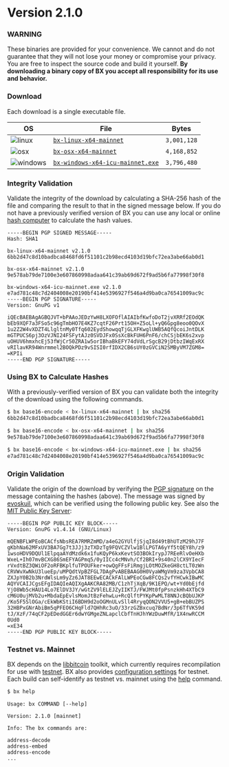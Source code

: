 # Version 2.1.0

### WARNING
These binaries are provided for your convenience. We cannot and do not guarantee that they will not lose your money or compromise your privacy. You are free to inspect the source code and build it yourself. **By downloading a binary copy of BX you accept all responsibility for its use and behavior.**

### Download
Each download is a single executable file.

| OS | File | Bytes |
|----|------|-------|
|![linux](https://github.com/libbitcoin/libbitcoin-explorer/wiki/linux.png) | [`bx-linux-x64-mainnet`](https://github.com/libbitcoin/libbitcoin-explorer/releases/download/v2.1.0/bx-linux-x64-mainnet) | `3,001,128` |
|![osx](https://github.com/libbitcoin/libbitcoin-explorer/wiki/osx.png) | [`bx-osx-x64-mainnet`](https://github.com/libbitcoin/libbitcoin-explorer/releases/download/v2.1.0/bx-osx-x64-mainnet) | `4,168,852` |
|![windows](https://github.com/libbitcoin/libbitcoin-explorer/wiki/windows.png) | [`bx-windows-x64-icu-mainnet.exe`](https://github.com/libbitcoin/libbitcoin-explorer/releases/download/v2.1.0/bx-windows-x64-icu-mainnet.exe) | `3,796,480` |

### Integrity Validation
Validate the integrity of the download by calculating a SHA-256 hash of the file and comparing the result to that in the signed message below. If you do not have a previously verified version of BX you can use any local or online [hash computer](http://onlinemd5.com) to calculate the hash values.

```
-----BEGIN PGP SIGNED MESSAGE-----
Hash: SHA1

bx-linux-x64-mainnet v2.1.0
6bb2d47c8d10badbca8468fd6f51101c2b98ecd4103d19bfc72ea3abe66ab0d1

bx-osx-x64-mainnet v2.1.0
9e578ab79de7100e3e607860998adaa641c39ab69d672f9ad5b6fa77998f30f8

bx-windows-x64-icu-mainnet.exe v2.1.0
e7ad781c48c7d2404008e20190bf414e5396927f546a4d9ba0ca76541009ac9c
-----BEGIN PGP SIGNATURE-----
Version: GnuPG v1

iQEcBAEBAgAGBQJVT+bPAAoJEDzYwH8LXOFOflAIAIbfKwfoDoT2jvXRRf2EOdQK
bEb9XQF7a3FSo5c96gTmbHO7E4KZ7cqtF26Prt15OH+Z5oLl+yQ6Gpg8eoo0QOvX
1u2Z2W4vXDZT4LlgltnMy0Tfq602EydShowqqTjGLXFKwglUWB5AQfQcoiJntDLK
mGTPUCS6pj3OzVJNI24FSFytAJz0SVDJFx0SsXcBkFUH6PnF6/chCSjbEK6s2xvp
uOHUV6hmxhcEj53fWjCr50ZRA1w5orIBhaBkEFY74dVdLrSgcB29jDtbzIWqExRX
vRIlavKR94Wnrmmel2BOQkPDz9vSISI0rfIDX2CB6sUY0zGVCiN2SMByVM7ZGM8=
=KPIi
-----END PGP SIGNATURE-----
```

### Using BX to Calculate Hashes
With a previously-verified version of BX you can validate both the integrity of the download using the following commands.
```sh
$ bx base16-encode < bx-linux-x64-mainnet | bx sha256
6bb2d47c8d10badbca8468fd6f51101c2b98ecd4103d19bfc72ea3abe66ab0d1

$ bx base16-encode < bx-osx-x64-mainnet | bx sha256
9e578ab79de7100e3e607860998adaa641c39ab69d672f9ad5b6fa77998f30f8

$ bx base16-encode < bx-windows-x64-icu-mainnet.exe | bx sha256
e7ad781c48c7d2404008e20190bf414e5396927f546a4d9ba0ca76541009ac9c
```

### Origin Validation
Validate the origin of the download by verifying the [PGP signature](http://en.wikipedia.org/wiki/Pretty_Good_Privacy) on the message containing the hashes (above). The message was signed by [evoskuil](https://twitter.com/evoskuil), which can be verified using the following public key. See also the [MIT Public Key Server](https://pgp.mit.edu/pks/lookup?op=get&search=0x3CD8C07F0B5CE14E):

```
-----BEGIN PGP PUBLIC KEY BLOCK-----
Version: GnuPG v1.4.14 (GNU/Linux)

mQENBFLWPEoBCACfsNbsREA7RMRZmMD/a4eG2GYUlfjSjqI8d49tBhUTzM29hJ7F
gKbhNa62MFxUV3BA7Gg7t3JJj3zTXDzTg9FQVCZVlw1BlLPGTA6yYf5tQEY8h/z9
1wsoHDV9DQUl1ElpqaAYdMzdk6x1fuKQyP6kxKevtSO3BOkIrypJ7REeRlvOeHXb
WxeL+Ih07mvBCXG86SmEFYAGPmq5/0yIICc4cMNvh/Cf2BRI+9s40n2lCX9YIecF
rVxdtBZ3QWiOF2oRFBKplfuTPOUFker+owQgFFsFiRmgjLOtMOZkeGH8ctLT0zWn
CRVWvXwNkU3lueEp/uMPQdtVpBZFGL7DAgPvABEBAAG0H0VyaWMgVm9za3VpbCA8
ZXJpY0B2b3NrdWlsLm9yZz6JAT8EEwECACkFAlLWPEoCGw8FCQs2vfYHCwkIBwMC
AQYVCAIJCgsEFgIDAQIeAQIXgAAKCRA82MB/C1zhTjXqB/9K1EPQ/wt+Yd0bEjfd
YjO8Wb5cHAU14Lo7ElDV3JY/wGtZV9lELEJZyIIKTJ/FWJMt0fpPsnzkHh4XTbC9
cM6U0ujMVb2u+MbdaEpEvlsMomJtBzFehwLu+RcQlftPYKpPwMLT8NNJcBQbUJKP
/Ko5F5SlOGa/cEkWbKStiI6BDH9d2oOGMnULvSll4RryqQON2VVU5+gB+ebBUZPS
32HBPxGNrAbiBm5qPFEO6CHqFld7QHhRc3uO/33rzGZBxcuq7BdNr/3p6TfVK59d
tJ/XzF/74qCF2pEDedGGEr6dwYGMgeZNLapclCbfTnHJhYWzDuwMfR/1X4nwRCCM
0Ud0
=xE34
-----END PGP PUBLIC KEY BLOCK-----
```

### Testnet vs. Mainnet
BX depends on the [libbitcoin](https://github.com/libbitcoin/libbitcoin) toolkit, which currently requires recompilation for use with [testnet](https://en.bitcoin.it/wiki/Testnet). BX also provides [configuration settings](https://github.com/libbitcoin/libbitcoin-explorer/wiki/Configuration-Settings) for testnet. Each build can self-identify as testnet vs. mainnet using the [help](bx-help#example-1) command.
```sh
$ bx help
```
```
Usage: bx COMMAND [--help]

Version: 2.1.0 [mainnet]

Info: The bx commands are:

address-decode
address-embed
address-encode
...
```